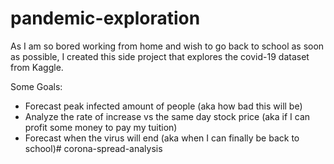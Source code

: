 # pandemic-exploration
As I am so bored working from home and wish to go back to school as soon
as possible, I created this side project that explores the covid-19 dataset
from Kaggle.

Some Goals:
- Forecast peak infected amount of people (aka how bad this will be)
- Analyze the rate of increase vs the same day stock price (aka if I can profit some money to pay my tuition)
- Forecast when the virus will end (aka when I can finally be back to school)# corona-spread-analysis
